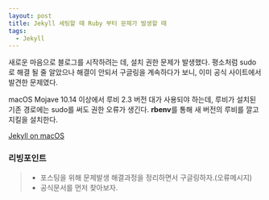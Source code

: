 ```yaml
---
layout: post
title: Jekyll 세팅할 때 Ruby 부터 문제가 발생할 때
tags:
  - Jekyll
---
```


새로운 마음으로 블로그를 시작하려는 데, 설치 권한 문제가 발생했다.
평소처럼 sudo로 해결 될 줄 알았으나 해결이 안되서 구글링을 계속하다가 보니,
이미 공식 사이트에서 발견한 문제였다. 

macOS Mojave 10.14 이상에서 루비 2.3 버전 대가 사용되야 하는데,
루비가 설치된 기존 경로에는 sudo를 써도 권한 오류가 생긴다.
**rbenv**를 통해 새 버전의 루비를 깔고 지킬을 설치한다.


[Jekyll on macOS](https://jekyllrb.com/docs/installation/macos/)


### 리빙포인트
> * 포스팅을 위해 문제발생 해결과정을 정리하면서 구글링하자.(오류메시지)
> * 공식문서를 먼저 찾아보자.

